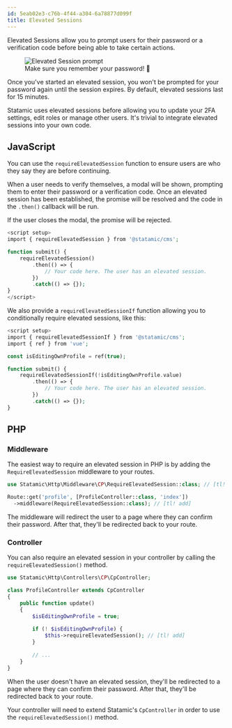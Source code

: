 ```yaml
---
id: 5eab02e3-c76b-4f44-a304-6a78877d099f
title: Elevated Sessions
---
```


Elevated Sessions allow you to prompt users for their password or a verification code before being able to take certain actions.

<figure>
    <img src="/img/elevated-session.png" alt="Elevated Session prompt">
    <figcaption>Make sure you remember your password! 🔑</figcaption>
</figure>

Once you've started an elevated session, you won't be prompted for your password again until the session expires. By default, elevated sessions last for 15 minutes.

Statamic uses elevated sessions before allowing you to update your 2FA settings, edit roles or manage other users. It's trivial to integrate elevated sessions into your own code.

## JavaScript

You can use the `requireElevatedSession` function to ensure users are who they say they are before continuing.

When a user needs to verify themselves, a modal will be shown, prompting them to enter their password or a verification code. Once an elevated session has been established, the promise will be resolved and the code in the `.then()` callback will be run.

If the user closes the modal, the promise will be rejected.

```php
<script setup>
import { requireElevatedSession } from '@statamic/cms';

function submit() {
    requireElevatedSession()
        .then(() => {
            // Your code here. The user has an elevated session.
        })
        .catch(() => {});
}
</script>
```

We also provide a `requireElevatedSessionIf` function allowing you to conditionally require elevated sessions, like this:

```php
<script setup>
import { requireElevatedSessionIf } from '@statamic/cms';
import { ref } from 'vue';

const isEditingOwnProfile = ref(true);

function submit() {
    requireElevatedSessionIf(!isEditingOwnProfile.value)
        .then(() => {
            // Your code here. The user has an elevated session.
        })
        .catch(() => {});
}
```

## PHP

### Middleware

The easiest way to require an elevated session in PHP is by adding the `RequireElevatedSession` middleware to your routes.

```php
use Statamic\Http\Middleware\CP\RequireElevatedSession::class; // [tl! add]

Route::get('profile', [ProfileController::class, 'index'])
  ->middleware(RequireElevatedSession::class); // [tl! add]
```

The middleware will redirect the user to a page where they can confirm their password. After that, they'll be redirected back to your route.

### Controller

You can also require an elevated session in your controller by calling the `requireElevatedSession()` method.

```php
use Statamic\Http\Controllers\CP\CpController;

class ProfileController extends CpController
{
    public function update() 
    {
        $isEditingOwnProfile = true;
        
        if (! $isEditingOwnProfile) {
            $this->requireElevatedSession(); // [tl! add]
        }
    
        // ...
    }
}
```

When the user doesn't have an elevated session, they'll be redirected to a page where they can confirm their password. After that, they'll be redirected back to your route.

Your controller will need to extend Statamic's `CpController` in order to use the `requireElevatedSession()` method.